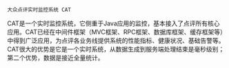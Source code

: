     大众点评实时监控系统 CAT
CAT是一个实时监控系统，它侧重于Java应用的监控，基本接入了点评所有核心应用。CAT已经在中间件框架（MVC框架、RPC框架、数据库框架、缓存框架等）中得到广泛应用，为点评各业务线提供系统的性能指标、健康状况、基础告警等。
	CAT很大的优势是它是一个实时系统，从数据生成到服务端处理结束是毫秒级别；第二个优势，数据是接近全量统计。
